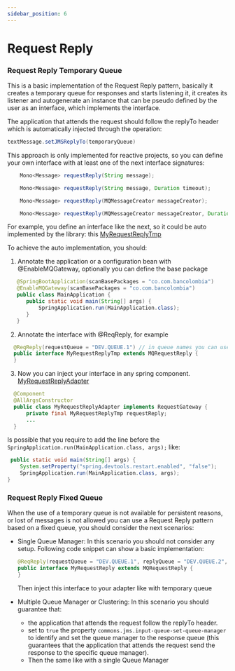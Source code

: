 ```yaml
---
sidebar_position: 6
---
```


# Request Reply

### Request Reply Temporary Queue

This is a basic implementation of the Request Reply pattern, basically it creates a temporary queue for responses and
starts listening it, it creates its listener and autogenerate an instance that can be pseudo defined by the user as an
interface, which implements the interface.

The application that attends the request should follow the replyTo header which is automatically injected through the
operation:

```java
textMessage.setJMSReplyTo(temporaryQueue)
```

This approach is only implemented for reactive projects, so you can define your own interface with at least one of the
next interface signatures:

```java
    Mono<Message> requestReply(String message);

    Mono<Message> requestReply(String message, Duration timeout);

    Mono<Message> requestReply(MQMessageCreator messageCreator);

    Mono<Message> requestReply(MQMessageCreator messageCreator, Duration timeout);
```

For example, you define an interface like the next, so it could be auto implemented by the library:
this [MyRequestReplyTmp](https://github.com/bancolombia/commons-jms/blob/main/examples/mq-reactive/src/main/java/co/com/bancolombia/sample/drivenadapters/reqreply/MyRequestReplyTmp.java)

To achieve the auto implementation, you should:

1. Annotate the application or a configuration bean with @EnableMQGateway, optionally you can define the base package

  ```java
     @SpringBootApplication(scanBasePackages = "co.com.bancolombia")
     @EnableMQGateway(scanBasePackages = "co.com.bancolombia")
     public class MainApplication {
        public static void main(String[] args) {
            SpringApplication.run(MainApplication.class);
        }
     }
   ```

2. Annotate the interface with @ReqReply, for example

  ```java
    @ReqReply(requestQueue = "DEV.QUEUE.1") // in queue names you can use ${some.property.name} spring placeholder notation
    public interface MyRequestReplyTmp extends MQRequestReply {
    }
   ```

3. Now you can inject your interface in any spring component.
   [MyRequestReplyAdapter](https://github.com/bancolombia/commons-jms/blob/main/examples/mq-reactive/src/main/java/co/com/bancolombia/sample/drivenadapters/reqreply/MyRequestReplyAdapter.java)

  ```java
    @Component
    @AllArgsConstructor
    public class MyRequestReplyAdapter implements RequestGateway {
        private final MyRequestReplyTmp requestReply;
        ...
    }
  ```

Is possible that you require to add the line before the `SpringApplication.run(MainApplication.class, args);` like:

```java
 public static void main(String[] args) {
    System.setProperty("spring.devtools.restart.enabled", "false");
    SpringApplication.run(MainApplication.class, args);
}
```

### Request Reply Fixed Queue

When the use of a temporary queue is not available for persistent reasons, or lost of messages is not allowed
you can use a Request Reply pattern based on a fixed queue, you should consider the next scenarios:

- Single Queue Manager:
  In this scenario you should not consider any setup. Following code snippet can show a basic implementation:

    ```java
    @ReqReply(requestQueue = "DEV.QUEUE.1", replyQueue = "DEV.QUEUE.2", queueType = FIXED)
    public interface MyRequestReply extends MQRequestReply {
    }
   ```
  Then inject this interface to your adapter like with temporary queue

- Multiple Queue Manager or Clustering:
  In this scenario you should guarantee that:
    - the application that attends the request follow the replyTo header.
    - set to `true` the property `commons.jms.input-queue-set-queue-manager` to identify and set the queue manager to
      the
      response queue (this guarantees that the application that attends the request send the response to the specific
      queue manager).
    - Then the same like with a single Queue Manager